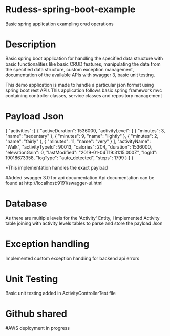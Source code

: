 # Rudess-spring-boot-example
Basic spring application exampling crud operations

# Description

Basic spring boot application for handling the specified data structure  with basic functionalities like basic CRUD features, manipulating the data from the specified data structure, custom exception management, documentation of the available APIs with swagger 3, basic unit testing.

This demo application is made to handle a particular json format using spring boot rest APIs
This application follows basic spring framework mvc containing controller classes, service classes and repository management


# Payload Json
{
  "activities": [
    {
      "activeDuration": 1536000,
      "activityLevel": [
        {
          "minutes": 3,
          "name": "sedentary"
        },
        {
          "minutes": 9,
          "name": "lightly"
        },
        {
          "minutes": 2,
          "name": "fairly"
        },
        {
          "minutes": 11,
          "name": "very"
        }
      ],
      "activityName": "Walk",
      "activityTypeId": 90013,
      "calories": 204,
      "duration": 1536000,
      "elevationGain": 0,
      "lastModified": "2019-01-04T19:31:15.000Z",
      "logId": 19018673358,
      "logType": "auto_detected",
      "steps": 1799
    }
  ]
}

*This implementation handles the exact payload

#Added swagger 3.0 for api documentation
Api documentation can be found at
http://localhost:9191/swagger-ui.html

# Database 
As there are multiple levels for the 'Activity' Entity, i implemented Activity table joining with activity levels tables to parse and store the payload Json

# Exception handling
Implemented custom exception handling for backend api errors

# Unit Testing
Basic unit testing added in ActivityControllerTest file

# Github shared
 #AWS deployment in progress






